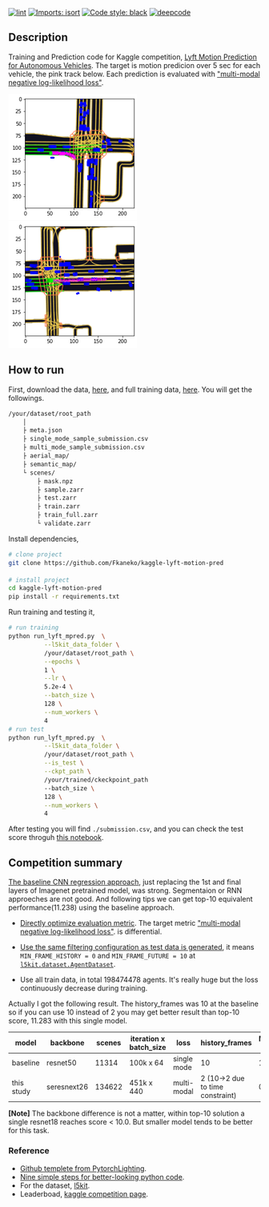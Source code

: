 
[![lint](https://github.com/Fkaneko/kaggle-lyft-motion-pred/workflows/lint/badge.svg)](https://github.com/Fkaneko/kaggle-lyft-motion-pred/actions?query=workflow%3Alint)
[![Imports: isort](https://img.shields.io/badge/%20imports-isort-%231674b1?style=flat&labelColor=ef8336)](https://pycqa.github.io/isort/)
[![Code style: black](https://img.shields.io/badge/code%20style-black-000000.svg)](https://github.com/psf/black)
[![deepcode](https://www.deepcode.ai/api/gh/badge?key=eyJhbGciOiJIUzI1NiIsInR5cCI6IkpXVCJ9.eyJwbGF0Zm9ybTEiOiJnaCIsIm93bmVyMSI6IkZrYW5la28iLCJyZXBvMSI6ImthZ2dsZS1seWZ0LW1vdGlvbi1wcmVkIiwiaW5jbHVkZUxpbnQiOmZhbHNlLCJhdXRob3JJZCI6MjYyMDUsImlhdCI6MTYwODg1NjM2OX0.WgbA_r9hgJ_XCI9shahSP2x1N8fjFb860PQv3fIW7io)](https://www.deepcode.ai/app/gh/Fkaneko/kaggle-lyft-motion-pred/_/dashboard?utm_content=gh%2FFkaneko%2Fkaggle-lyft-motion-pred)

## Description
Training and Prediction code for Kaggle competition,
[Lyft Motion Prediction for Autonomous Vehicles](https://www.kaggle.com/c/lyft-motion-prediction-autonomous-vehicles/overview).
The target is motion predicion over 5 sec for each vehicle, the pink track below. Each prediction is evaluated with
["multi-modal negative log-likelihood loss"](https://github.com/lyft/l5kit/blob/master/competition.md).


![input image 0](./images/input_image_example_0.png)
![input image 1](./images/input_image_example_1.png)


## How to run
First, download the data, [here](https://www.kaggle.com/c/lyft-motion-prediction-autonomous-vehicles/data),
and full training data, [here](https://www.kaggle.com/philculliton/lyft-full-training-set).
You will get the followings.
```bash
/your/dataset/root_path
    │
    ├ meta.json
    ├ single_mode_sample_submission.csv
    ├ multi_mode_sample_submission.csv
    ├ aerial_map/
    ├ semantic_map/
    └ scenes/
        ├ mask.npz
        ├ sample.zarr
        ├ test.zarr
        ├ train.zarr
        ├ train_full.zarr
        └ validate.zarr
```

Install dependencies,
```bash
# clone project
git clone https://github.com/Fkaneko/kaggle-lyft-motion-pred

# install project
cd kaggle-lyft-motion-pred
pip install -r requirements.txt
 ```
 Run training and testing it,
 ```bash
# run training
python run_lyft_mpred.py  \
           --l5kit_data_folder \
           /your/dataset/root_path \
           --epochs \
           1 \
           --lr \
           5.2e-4 \
           --batch_size \
           128 \
           --num_workers \
           4
# run test
python run_lyft_mpred.py  \
           --l5kit_data_folder \
           /your/dataset/root_path \
           --is_test \
           --ckpt_path \
           /your/trained/ckeckpoint_path
           --batch_size \
           128 \
           --num_workers \
           4
```
After testing you will find ``./submission.csv``, and you can check the test score
throguh [this notebook](https://www.kaggle.com/corochann/save-your-time-submit-without-kernel-inference).


## Competition summary
[The baseline CNN regression approach](https://www.kaggle.com/lucabergamini/lyft-baseline-09-02),
just replacing the 1st and final layers of Imagenet pretrained model, was strong.
Segmentaion or RNN approeches are not good.  And following tips we can get
top-10 equivalent performance(11.238) using the baseline approach.

* [Directly optimize evaluation metric](https://www.kaggle.com/corochann/lyft-training-with-multi-mode-confidence).
The target metric ["multi-modal negative log-likelihood loss"](https://github.com/lyft/l5kit/blob/master/competition.md).
is differential.

* [Use the same filtering configuration as test data is generated](https://www.kaggle.com/c/lyft-motion-prediction-autonomous-vehicles/discussion/199657), it means
    `MIN_FRAME_HISTORY = 0` and `MIN_FRAME_FUTURE = 10` at
    [`l5kit.dataset.AgentDataset`](https://github.com/lyft/l5kit/blob/082359ae88a53326e6693568760815597e364054/l5kit/l5kit/dataset/agent.py#L20).

* Use all train data, in total 198474478 agents. It's really huge but
the loss continuously decrease during training.

Actually I got the following result.  The history_frames was 10 at the baseline so if you can use 10 instead of 2
you may get better result than top-10 score, 11.283 with this single model.


| model      | backbone    | scenes | iteration x batch_size | loss        | history\_frames                  | MIN_FRAME_HISTORY / FUTURE | test score |
| -          | -           | -      | -                      | -           | -                                | -                          | -          |
| baseline   | resnet50    | 11314  | 100k x 64              | single mode | 10                               | 10/1                       | 104.195    |
| this study | seresnext26 | 134622 | 451k x 440             | multi-modal | 2 (10->2 due to time constraint) | 0/10                       | 11.378     |

**[Note]** The backbone difference is not a matter, within top-10 solution a single resnet18 reaches score < 10.0.
But smaller model tends to be better for this task.

### Reference
<!-- ![CI testing](https://github.com/PyTorchLightning/deep-learning-project-template/workflows/CI%20testing/badge.svg?branch=master&event=push) -->
* [Github templete from PytorchLighting](https://github.com/PyTorchLightning/deep-learning-project-template).
* [Nine simple steps for better-looking python code](https://towardsdatascience.com/nine-simple-steps-for-better-looking-python-code-87e5d9d3b1cf).
* For the dataset, [l5kit](https://github.com/lyft/l5kit).
* Leaderboad, [kaggle competition page](https://www.kaggle.com/c/lyft-motion-prediction-autonomous-vehicles/leaderboard).
